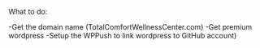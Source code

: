 What to do:

-Get the domain name (TotalComfortWellnessCenter.com)
-Get premium wordpress
-Setup the WPPush to link wordpress to GitHub account)

